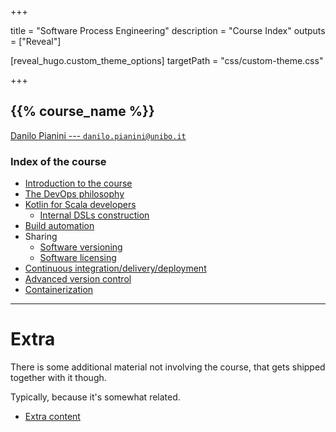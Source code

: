  
+++

title = "Software Process Engineering"
description = "Course Index"
outputs = ["Reveal"]

[reveal_hugo.custom_theme_options]
targetPath = "css/custom-theme.css"

+++

## {{% course_name %}}

[Danilo Pianini --- `danilo.pianini@unibo.it`](mailto:danilo.pianini@unibo.it)

### Index of the course

* [Introduction to the course](00-intro)
* [The DevOps philosophy](01-devops-intro)
* [Kotlin for Scala developers](02-kotlin)
  * [Internal DSLs construction](03-internal-dsls)
* [Build automation](04-build-automation)
* Sharing
  * [Software versioning](05-version-selection)
  * [Software licensing](06-licenses)
* [Continuous integration/delivery/deployment](07-ci)
* [Advanced version control](08-advanced-git)
* [Containerization](09-containerization)

---

# Extra

There is some additional material not involving the course, that gets shipped together with it though.

Typically, because it's somewhat related.

* [Extra content](extra)

